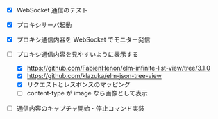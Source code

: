 - [x] WebSocket 通信のテスト
- [x] プロキシサーバ起動
- [x] プロキシ通信内容を WebSocket でモニター発信
- [ ] プロキシ通信内容を見やすいように表示する
  - [x] https://github.com/FabienHenon/elm-infinite-list-view/tree/3.1.0
  - [x] https://github.com/klazuka/elm-json-tree-view
  - [x] リクエストとレスポンスのマッピング
  - [ ] content-type が image なら画像として表示
- [ ] 通信内容のキャプチャ開始・停止コマンド実装

